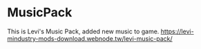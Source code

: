 # MusicPack
 This is Levi's Music Pack, added new music to game. https://levi-mindustry-mods-download.webnode.tw/levi-music-pack/
